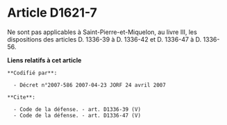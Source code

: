 # Article D1621-7

Ne sont pas applicables à Saint-Pierre-et-Miquelon, au livre III, les dispositions des articles D. 1336-39 à D. 1336-42 et D.
1336-47 à D. 1336-56.

**Liens relatifs à cet article**

	**Codifié par**:

	  - Décret n°2007-586 2007-04-23 JORF 24 avril 2007

	**Cite**:

	  - Code de la défense. - art. D1336-39 (V)
	  - Code de la défense. - art. D1336-47 (V)

